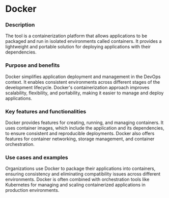 # Docker

### Description
The tool is a containerization platform that allows applications to be packaged and run in isolated environments called containers. It provides a lightweight and portable solution for deploying applications with their dependencies.

### Purpose and benefits
Docker simplifies application deployment and management in the DevOps context. It enables consistent environments across different stages of the development lifecycle. Docker's containerization approach improves scalability, flexibility, and portability, making it easier to manage and deploy applications.

### Key features and functionalities
Docker provides features for creating, running, and managing containers. It uses container images, which include the application and its dependencies, to ensure consistent and reproducible deployments. Docker also offers features for container networking, storage management, and container orchestration.

### Use cases and examples
Organizations use Docker to package their applications into containers, ensuring consistency and eliminating compatibility issues across different environments. Docker is often combined with orchestration tools like Kubernetes for managing and scaling containerized applications in production environments.
